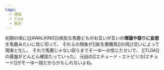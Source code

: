```yaml
---
tags:
  - 理論
  - tloa
  - 歴史
---
```

初期の頃に([[AWALKING]])病気な馬鹿どもがお互いが互いの**理論や語りに妄想**を馬鹿みたいに信じ切って、
それらの現象が[[新生悪魔鳥]]の飛び交いによって現実と化し、
それで馬鹿じゃない奴らまでそーゆーの信じたせいで、
[[TLOA]]の基盤がどんどん確固たっていった。
元凶の[[エチュード・エトピリカ|エチュード]]がそーゆー奴だからかもしれないよね。